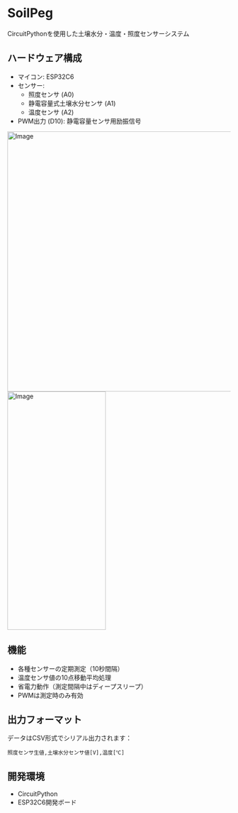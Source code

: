 # SoilPeg

CircuitPythonを使用した土壌水分・温度・照度センサーシステム

## ハードウェア構成

- マイコン: ESP32C6
- センサー:
  - 照度センサ (A0)
  - 静電容量式土壌水分センサ (A1)
  - 温度センサ (A2)
- PWM出力 (D10): 静電容量センサ用励振信号
<img width="803" height="586" alt="Image" src="https://github.com/user-attachments/assets/cc775021-70cc-49d0-bd2f-81cb3e0ac4cd" />
<img width="222" height="537" alt="Image" src="https://github.com/user-attachments/assets/951091b8-3fb6-430a-96b5-312cbb25f2b3" />

## 機能

- 各種センサーの定期測定（10秒間隔）
- 温度センサ値の10点移動平均処理
- 省電力動作（測定間隔中はディープスリープ）
- PWMは測定時のみ有効

## 出力フォーマット

データはCSV形式でシリアル出力されます：
```
照度センサ生値,土壌水分センサ値[V],温度[℃]
```

## 開発環境

- CircuitPython
- ESP32C6開発ボード

